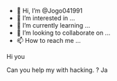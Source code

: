 - 👋 Hi, I’m @Jogo041991
- 👀 I’m interested in ...
- 🌱 I’m currently learning ...
- 💞️ I’m looking to collaborate on ...
- 📫 How to reach me ...

<!---
Jogo041991/Jogo041991 is a ✨ special ✨ repository because its `README.md` (this file) appears on your GitHub profile.
You can click the Preview link to take a look at your changes.
---> Hi you 

Can you help my with hacking. ? Ja 
